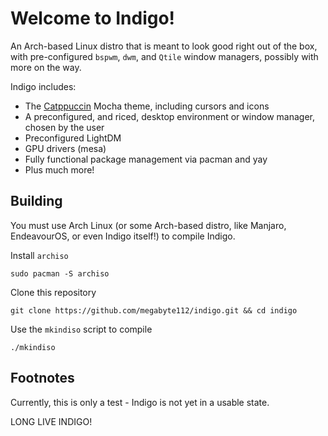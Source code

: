 # Welcome to Indigo!

An Arch-based Linux distro that is meant to look good right out of the box, with pre-configured `bspwm`, `dwm`, and `Qtile` window managers, possibly with more on the way.


Indigo includes:
- The [Catppuccin](https://github.com/catppuccin/catppuccin) Mocha theme, including cursors and icons
- A preconfigured, and riced, desktop environment or window manager, chosen by the user
- Preconfigured LightDM
- GPU drivers (mesa)
- Fully functional package management via pacman and yay
- Plus much more!

## Building

You must use Arch Linux (or some Arch-based distro, like Manjaro, EndeavourOS, or even Indigo itself!) to compile Indigo.

Install `archiso`
```
sudo pacman -S archiso
```

Clone this repository
```
git clone https://github.com/megabyte112/indigo.git && cd indigo
```

Use the `mkindiso` script to compile
```
./mkindiso
```

## Footnotes

Currently, this is only a test - Indigo is not yet in a usable state.

LONG LIVE INDIGO!
